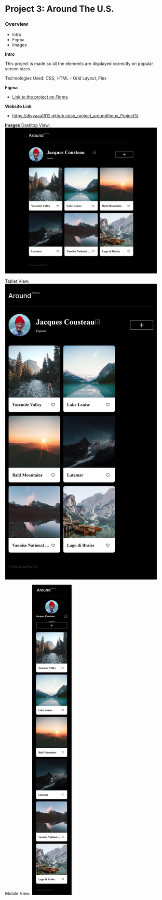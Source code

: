 # Project 3: Around The U.S.

### Overview

- Intro
- Figma
- Images

**Intro**

This project is made so all the elements are displayed correctly on popular screen sizes.

Technologies Used: CSS, HTML - Grid Layout, Flex

**Figma**

- [Link to the project on Figma](https://www.figma.com/file/ii4xxsJ0ghevUOcssTlHZv/Sprint-3%3A-Around-the-US?node-id=0%3A1)

**Website Link**

- https://divyaaa1812.github.io/se_project_aroundtheus_Project3/

**Images**
Desktop View:
![Desktop View](./images/Desktop%20View.png)

Tablet View:
![Tablet View](./images/Tablet%20View.png)

Mobile View:
![Mobile View](./images/Mobile%20View.png)
